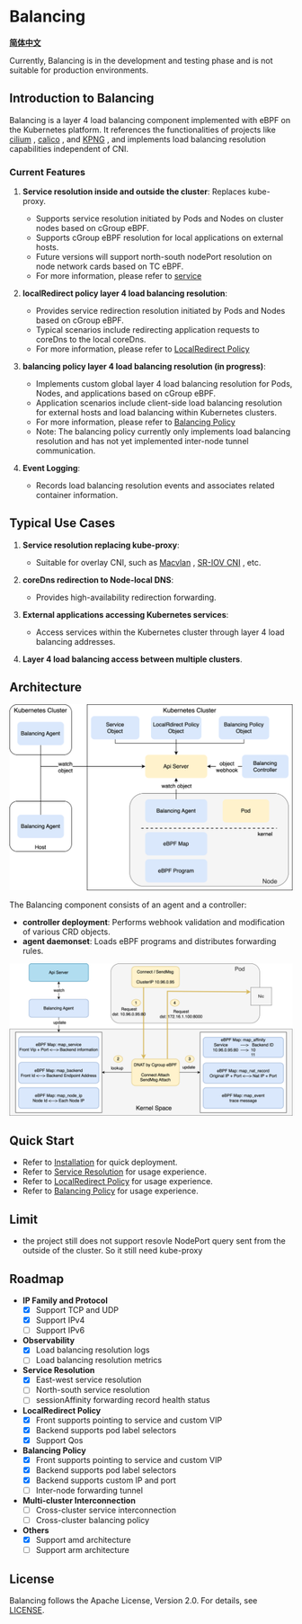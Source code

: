 # Balancing

[**简体中文**](./docs/readme.zh.md)

Currently, Balancing is in the development and testing phase and is not suitable for production environments.

## Introduction to Balancing

Balancing is a layer 4 load balancing component implemented with eBPF on the Kubernetes platform. It references the functionalities of projects like [cilium](https://github.com/cilium/cilium) , [calico](https://github.com/projectcalico/calico) , and [KPNG](https://github.com/kubernetes-retired/kpng) , and implements load balancing resolution capabilities independent of CNI.

### Current Features

1. **Service resolution inside and outside the cluster**: Replaces kube-proxy.
    - Supports service resolution initiated by Pods and Nodes on cluster nodes based on cGroup eBPF.
    - Supports cGroup eBPF resolution for local applications on external hosts.
    - Future versions will support north-south nodePort resolution on node network cards based on TC eBPF.
    - For more information, please refer to [service](./docs/usages/service.en.md])

2. **localRedirect policy layer 4 load balancing resolution**:
    - Provides service redirection resolution initiated by Pods and Nodes based on cGroup eBPF.
    - Typical scenarios include redirecting application requests to coreDns to the local coreDns.
    - For more information, please refer to [LocalRedirect Policy](./docs/usages/localredirect.en.md)

3. **balancing policy layer 4 load balancing resolution (in progress)**:
    - Implements custom global layer 4 load balancing resolution for Pods, Nodes, and applications based on cGroup eBPF.
    - Application scenarios include client-side load balancing resolution for external hosts and load balancing within Kubernetes clusters.
    - For more information, please refer to  [Balancing Policy](./docs/usages/balancing.en.md)
    - Note: The balancing policy currently only implements load balancing resolution and has not yet implemented inter-node tunnel communication.

4. **Event Logging**:
    - Records load balancing resolution events and associates related container information.

## Typical Use Cases

1. **Service resolution replacing kube-proxy**:
    - Suitable for overlay CNI, such as [Macvlan](https://github.com/containernetworking/plugins/tree/main/plugins/main/macvlan) , [SR-IOV CNI](https://github.com/k8snetworkplumbingwg/sriov-cni) , etc.

2. **coreDns redirection to Node-local DNS**:
    - Provides high-availability redirection forwarding.

3. **External applications accessing Kubernetes services**:
    - Access services within the Kubernetes cluster through layer 4 load balancing addresses.

4. **Layer 4 load balancing access between multiple clusters**.

## Architecture

![arch](./docs/images/arch.png)

The Balancing component consists of an agent and a controller:
- **controller deployment**: Performs webhook validation and modification of various CRD objects.
- **agent daemonset**: Loads eBPF programs and distributes forwarding rules.

![eBPF](./docs/images/cgroup-ebpf.png)

## Quick Start

- Refer to [Installation](./docs/usages/install.en.md) for quick deployment.
- Refer to [Service Resolution](./docs/usages/service.en.md) for usage experience.
- Refer to [LocalRedirect Policy](./docs/usages/localredirect.en.md) for usage experience.
- Refer to [Balancing Policy](./docs/usages/balancing.en.md) for usage experience.

## Limit

- the project still does not support resovle NodePort query sent from the outside of the cluster. So it still need kube-proxy

## Roadmap

- **IP Family and Protocol**
    - [x] Support TCP and UDP
    - [x] Support IPv4
    - [ ] Support IPv6

- **Observability**
    - [x] Load balancing resolution logs
    - [ ] Load balancing resolution metrics

- **Service Resolution**
    - [x] East-west service resolution
    - [ ] North-south service resolution
    - [ ] sessionAffinity forwarding record health status

- **LocalRedirect Policy**
    - [x] Front supports pointing to service and custom VIP
    - [x] Backend supports pod label selectors
    - [x] Support Qos

- **Balancing Policy**
    - [x] Front supports pointing to service and custom VIP
    - [x] Backend supports pod label selectors
    - [x] Backend supports custom IP and port
    - [ ] Inter-node forwarding tunnel

- **Multi-cluster Interconnection**
    - [ ] Cross-cluster service interconnection
    - [ ] Cross-cluster balancing policy

- **Others**
    - [x] Support amd architecture
    - [ ] Support arm architecture

## License

Balancing follows the Apache License, Version 2.0. For details, see [LICENSE](./LICENSE).
